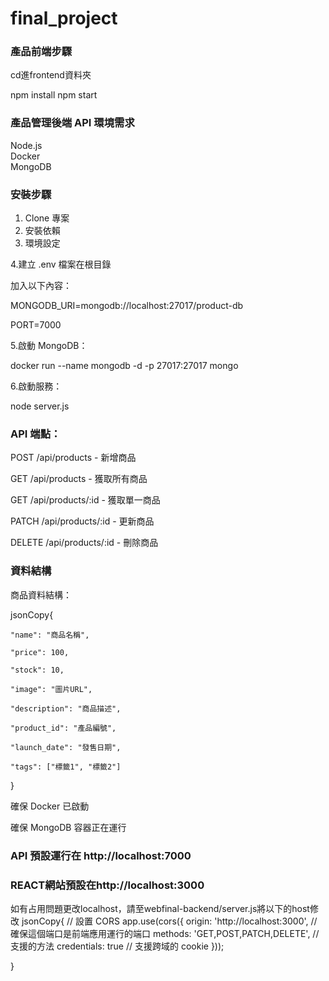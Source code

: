 # final_project

### 產品前端步驟

cd進frontend資料夾

npm install
npm start

### 產品管理後端 API 環境需求

Node.js  
Docker  
MongoDB  

### 安裝步驟

1. Clone 專案
2. 安裝依賴
3. 環境設定  

4.建立 .env 檔案在根目錄  

加入以下內容：

MONGODB_URI=mongodb://localhost:27017/product-db

PORT=7000

5.啟動 MongoDB：

docker run --name mongodb -d -p 27017:27017 mongo

6.啟動服務：

node server.js

### API 端點：

POST /api/products - 新增商品

GET /api/products - 獲取所有商品

GET /api/products/:id - 獲取單一商品

PATCH /api/products/:id - 更新商品

DELETE /api/products/:id - 刪除商品

### 資料結構

商品資料結構：

jsonCopy{

    "name": "商品名稱",
    
    "price": 100,
    
    "stock": 10,
    
    "image": "圖片URL",
    
    "description": "商品描述",
    
    "product_id": "產品編號",
    
    "launch_date": "發售日期",
    
    "tags": ["標籤1", "標籤2"]
    
}

確保 Docker 已啟動

確保 MongoDB 容器正在運行

### API 預設運行在 http://localhost:7000

### REACT網站預設在http://localhost:3000
如有占用問題更改localhost，請至webfinal-backend/server.js將以下的host修改
jsonCopy{
// 設置 CORS
app.use(cors({
  origin: 'http://localhost:3000',  // 確保這個端口是前端應用運行的端口
  methods: 'GET,POST,PATCH,DELETE',  // 支援的方法
  credentials: true  // 支援跨域的 cookie
}));

}
